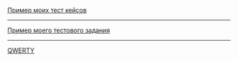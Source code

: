 [Пример моих тест кейсов](https://docs.google.com/spreadsheets/d/1uWnqZeIiS7m_yVgz0EajUj9f90E4Wwv5ORgjwMQldb4/edit#gid=306401338)

---

[Пример моего тестового задания](https://docs.google.com/spreadsheets/d/1Ssz6RVjEvUARW5-GzNvJBfeG3_02SwYGnSqwSWGlfOE/edit#gid=1018970989)

---

[QWERTY](https://ya.ru)